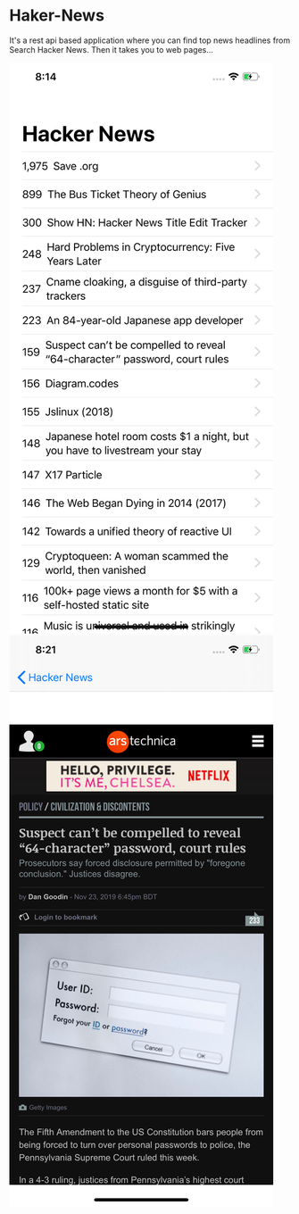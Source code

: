 # Haker-News
It's a rest api based application where you can find top news headlines from Search Hacker News. Then it takes you to web pages...

![alt text](https://raw.githubusercontent.com/Zahid001/Haker-News/master/s1.png)
![alt text](https://raw.githubusercontent.com/Zahid001/Haker-News/master/s2.png)
